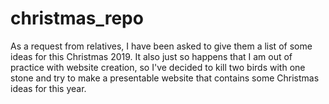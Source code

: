 # christmas_repo
As a request from relatives, I have been asked to give them a list of some ideas for this Christmas 2019. It also just so happens that I am out of practice with website creation, so I've decided to kill two birds with one stone and try to make a presentable website that contains some Christmas ideas for this year.
